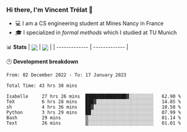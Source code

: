 ### Hi there, I'm Vincent Trélat 👋
 - 💻 I am a CS engineering student at Mines Nancy in France
 - 🎓 I specialized in *formal methods* which I studied at TU Munich

📊 **Stats**
| <img align="center" src="https://github-readme-stats.vercel.app/api?username=VTrelat&show_icons=true&include_all_commits=true&theme=tokyonight&hide_border=true" /> | <img align="center" src="https://github-readme-stats.vercel.app/api/top-langs/?username=VTrelat&layout=compact&theme=tokyonight&hide_border=true&exclude_repo=ElevatorSimulator" /> |
| ------------- | ------------- |

🕑 **Development breakdown**
<!--START_SECTION:waka-->

```text
From: 02 December 2022 - To: 17 January 2023

Total Time: 43 hrs 38 mins

Isabelle     27 hrs 26 mins  ███████████████▓░░░░░░░░░   62.90 %
TeX          6 hrs 28 mins   ███▓░░░░░░░░░░░░░░░░░░░░░   14.85 %
sh           4 hrs 36 mins   ██▓░░░░░░░░░░░░░░░░░░░░░░   10.58 %
Python       3 hrs 29 mins   ██░░░░░░░░░░░░░░░░░░░░░░░   07.99 %
Bash         29 mins         ▒░░░░░░░░░░░░░░░░░░░░░░░░   01.14 %
Text         26 mins         ▒░░░░░░░░░░░░░░░░░░░░░░░░   01.01 %
```

<!--END_SECTION:waka-->
